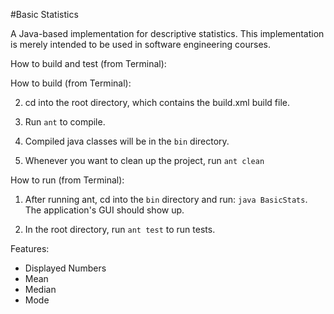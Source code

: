 #Basic Statistics

A Java-based implementation for descriptive statistics. This
implementation is merely intended to be used in software engineering courses.

How to build and test (from Terminal):

How to build (from Terminal):

2. cd into the root directory, which contains the build.xml build file.

3. Run `ant` to compile.

4. Compiled java classes will be in the `bin` directory.

5. Whenever you want to clean up the project, run `ant clean`

How to run (from Terminal):

1. After running ant, cd into the `bin` directory and run: `java BasicStats`.
   The application's GUI should show up.

2. In the root directory, run `ant test` to run tests.


Features:
* Displayed Numbers
* Mean
* Median
* Mode
